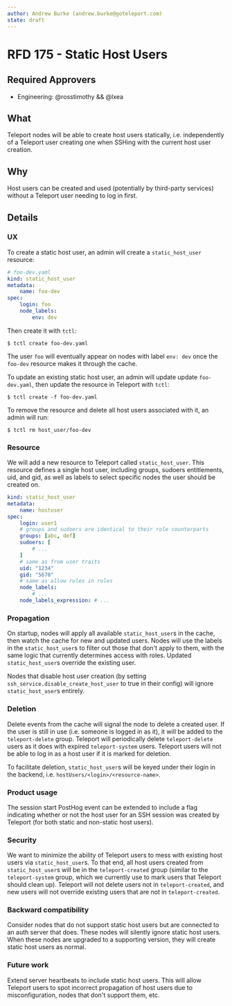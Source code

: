 ```yaml
---
author: Andrew Burke (andrew.burke@goteleport.com)
state: draft
---
```


# RFD 175 - Static Host Users

## Required Approvers

- Engineering: @rosstimothy && @lxea

## What

Teleport nodes will be able to create host users statically, i.e. independently
of a Teleport user creating one when SSHing with the current host user creation.

## Why

Host users can be created and used (potentially by third-party services) without
a Teleport user needing to log in first.

## Details

### UX

To create a static host user, an admin will create a `static_host_user` resource:

```yaml
# foo-dev.yaml
kind: static_host_user
metadata:
    name: foo-dev
spec:
    login: foo
    node_labels:
        env: dev
```

Then create it with `tctl`:

```code
$ tctl create foo-dev.yaml
```

The user `foo` will eventually appear on nodes with label `env: dev` once the
`foo-dev` resource makes it through the cache.

To update an existing static host user, an admin will update update `foo-dev.yaml`,
then update the resource in Teleport with `tctl`:

```code
$ tctl create -f foo-dev.yaml
```

To remove the resource and delete all host users associated with it, an admin will run:

```code
$ tctl rm host_user/foo-dev
```

### Resource

We will add a new resource to Teleport called `static_host_user`. This resource defines
a single host user, including groups, sudoers entitlements, uid, and gid, as well as labels
to select specific nodes the user should be created on.

```yaml
kind: static_host_user
metadata:
    name: hostuser
spec:
    login: user1
    # groups and sudoers are identical to their role counterparts
    groups: [abc, def]
    sudoers: [
        # ...
    ]
    # same as from user traits
    uid: "1234"
    gid: "5678"
    # same as allow rules in roles
    node_labels:
        # ...
    node_labels_expression: # ...
```

### Propagation

On startup, nodes will apply all available `static_host_user`s in the cache,
then watch the cache for new and updated users. Nodes will use the labels in the
`static_host_user`s to filter out those that don't apply to them, with the same
logic that currently determines access with roles. Updated `static_host_user`s
override the existing user.

Nodes that disable host user creation (by setting `ssh_service.disable_create_host_user`
to true in their config) will ignore `static_host_user`s entirely.

### Deletion

Delete events from the cache will signal the node to delete a created user. If
the user is still in use (i.e. someone is logged in as it), it will be added
to the `teleport-delete` group. Teleport will periodically delete `teleport-delete`
users as it does with expired `teleport-system` users. Teleport users will not
be able to log in as a host user if it is marked for deletion.

To facilitate deletion, `static_host_user`s will be keyed under their login in
the backend, i.e. `hostUsers/<login>/<resource-name>`.

### Product usage

The session start PostHog event can be extended to include a flag
indicating whether or not the host user for an SSH session was
created by Teleport (for both static and non-static host users).

### Security

We want to minimize the ability of Teleport users to mess with existing host users
via `static_host_user`s. To that end, all host users created from `static_host_user`s
will be in the `teleport-created` group (similar to the `teleport-system` group, which
we currently use to mark users that Teleport should clean up). Teleport will not
delete users not in `teleport-created`, and new users will not override existing users
that are not in `teleport-created`.

### Backward compatibility

Consider nodes that do not support static host users but are connected to an
auth server that does. These nodes will silently ignore static
host users. When these nodes are upgraded to a supporting
version, they will create static host users as normal.

### Future work

Extend server heartbeats to include static host users. This will allow Teleport
users to spot incorrect propagation of host users due to misconfiguration, nodes
that don't support them, etc.
